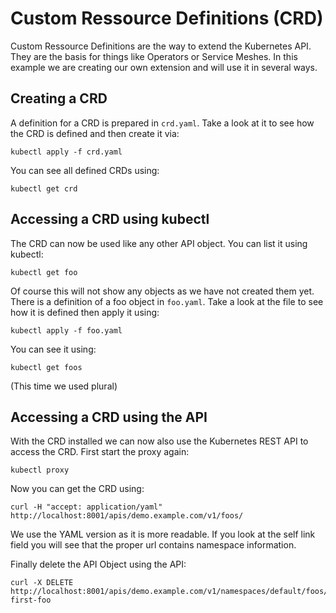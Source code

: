 # Custom Ressource Definitions (CRD)

Custom Ressource Definitions are the way to extend the Kubernetes API. They are the basis for things like Operators or Service Meshes. In this example we are creating our own extension and will use it in several ways. 

## Creating a CRD

A definition for a CRD is prepared in `crd.yaml`. Take a look at it to see how the CRD is defined and then create it via:

```
kubectl apply -f crd.yaml
```

You can see all defined CRDs using:

```
kubectl get crd
```

## Accessing a CRD using kubectl

The CRD can now be used like any other API object. You can list it using kubectl:

```
kubectl get foo
```

Of course this will not show any objects as we have not created them yet. There is a definition of a foo object in `foo.yaml`. Take a look at the file to see how it is defined then apply it using:

```
kubectl apply -f foo.yaml
```

You can see it using:

```
kubectl get foos
```

(This time we used plural) 

## Accessing a CRD using the API

With the CRD installed we can now also use the Kubernetes REST API to access the CRD. First start the proxy again:

```
kubectl proxy
```

Now you can get the CRD using:

```
curl -H "accept: application/yaml" http://localhost:8001/apis/demo.example.com/v1/foos/
```

We use the YAML version as it is more readable. If you look at the self link field you will see that the proper url contains namespace information. 

Finally delete the API Object using the API:

```
curl -X DELETE http://localhost:8001/apis/demo.example.com/v1/namespaces/default/foos/my-first-foo
```